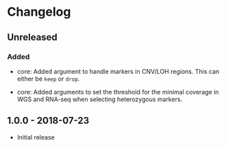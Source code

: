 # Changelog

## Unreleased

### Added

  * core: Added argument to handle markers in CNV/LOH regions. This can either
    be `keep` or `drop`.

  * core: Added arguments to set the threshold for the minimal coverage in WGS
    and RNA-seq when selecting heterozygous markers.

## 1.0.0 - 2018-07-23

  * Initial release
